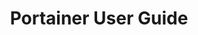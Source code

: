---
title: "Portainer User Guide"
linkTitle: "User Guide"
weight: 5
# description: >
#   The reason for existence
---